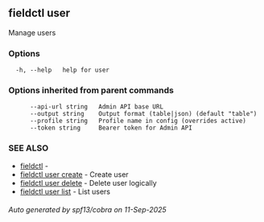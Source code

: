 ## fieldctl user

Manage users

### Options

```
  -h, --help   help for user
```

### Options inherited from parent commands

```
      --api-url string   Admin API base URL
      --output string    Output format (table|json) (default "table")
      --profile string   Profile name in config (overrides active)
      --token string     Bearer token for Admin API
```

### SEE ALSO

* [fieldctl](fieldctl.md)	 - 
* [fieldctl user create](fieldctl_user_create.md)	 - Create user
* [fieldctl user delete](fieldctl_user_delete.md)	 - Delete user logically
* [fieldctl user list](fieldctl_user_list.md)	 - List users

###### Auto generated by spf13/cobra on 11-Sep-2025

